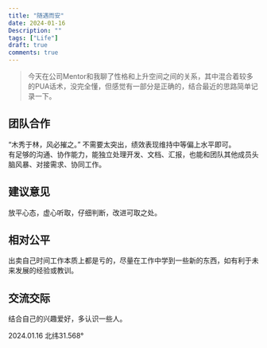 ```yaml
---
title: "随遇而安"
date: 2024-01-16
Description: ""
tags: ["Life"]
draft: true
comments: true
---
```

> 今天在公司Mentor和我聊了性格和上升空间之间的关系，其中混合着较多的PUA话术，没完全懂，但感觉有一部分是正确的，结合最近的思路简单记录一下。


## 团队合作
“木秀于林，风必摧之。”
不需要太突出，绩效表现维持中等偏上水平即可。
<br>
有足够的沟通、协作能力，能独立处理开发、文档、汇报，也能和团队其他成员头脑风暴、对接需求、协同工作。

## 建议意见
放平心态，虚心听取，仔细判断，改进可取之处。

## 相对公平
出卖自己时间工作本质上都是亏的，尽量在工作中学到一些新的东西，如有利于未来发展的经验或教训。

## 交流交际
结合自己的兴趣爱好，多认识一些人。

2024.01.16     北纬31.568°
